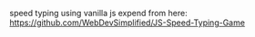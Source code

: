 speed typing using vanilla js
expend from here: https://github.com/WebDevSimplified/JS-Speed-Typing-Game